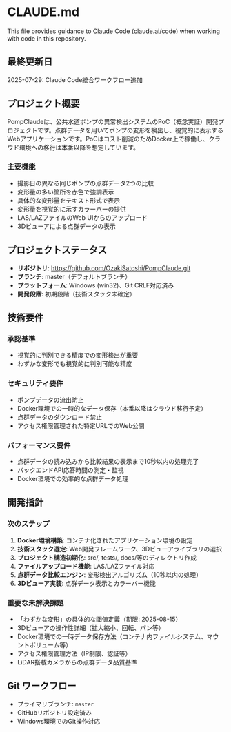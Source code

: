 # CLAUDE.md

This file provides guidance to Claude Code (claude.ai/code) when working with code in this repository.

## 最終更新日
2025-07-29: Claude Code統合ワークフロー追加

## プロジェクト概要

PompClaudeは、公共水道ポンプの異常検出システムのPoC（概念実証）開発プロジェクトです。点群データを用いてポンプの変形を検出し、視覚的に表示するWebアプリケーションです。PoCはコスト削減のためDocker上で稼働し、クラウド環境への移行は本番以降を想定しています。

### 主要機能
- 撮影日の異なる同じポンプの点群データ2つの比較
- 変形量の多い箇所を赤色で強調表示
- 具体的な変形量をテキスト形式で表示
- 変形量を視覚的に示すカラーバーの提供
- LAS/LAZファイルのWeb UIからのアップロード
- 3Dビューアによる点群データの表示

## プロジェクトステータス

- **リポジトリ**: https://github.com/OzakiSatoshi/PompClaude.git
- **ブランチ**: master（デフォルトブランチ）
- **プラットフォーム**: Windows (win32)、Git CRLF対応済み
- **開発段階**: 初期段階（技術スタック未確定）

## 技術要件

### 承認基準
- 視覚的に判別できる精度での変形検出が重要
- わずかな変形でも視覚的に判別可能な精度

### セキュリティ要件
- ポンプデータの流出防止
- Docker環境での一時的なデータ保存（本番以降はクラウド移行予定）
- 点群データのダウンロード禁止
- アクセス権限管理された特定URLでのWeb公開

### パフォーマンス要件
- 点群データの読み込みから比較結果の表示まで10秒以内の処理完了
- バックエンドAPI応答時間の測定・監視
- Docker環境での効率的な点群データ処理

## 開発指針

### 次のステップ
1. **Docker環境構築**: コンテナ化されたアプリケーション環境の設定
2. **技術スタック選定**: Web開発フレームワーク、3Dビューアライブラリの選択
3. **プロジェクト構造初期化**: src/, tests/, docs/等のディレクトリ作成
4. **ファイルアップロード機能**: LAS/LAZファイル対応
5. **点群データ比較エンジン**: 変形検出アルゴリズム（10秒以内の処理）
6. **3Dビューア実装**: 点群データ表示とカラーバー機能

### 重要な未解決課題
- 「わずかな変形」の具体的な閾値定義（期限: 2025-08-15）
- 3Dビューアの操作性詳細（拡大縮小、回転、パン等）
- Docker環境での一時データ保存方法（コンテナ内ファイルシステム、マウントボリューム等）
- アクセス権限管理方法（IP制限、認証等）
- LiDAR搭載カメラからの点群データ品質基準

## Git ワークフロー

- プライマリブランチ: `master`
- GitHubリポジトリ設定済み
- Windows環境でのGit操作対応